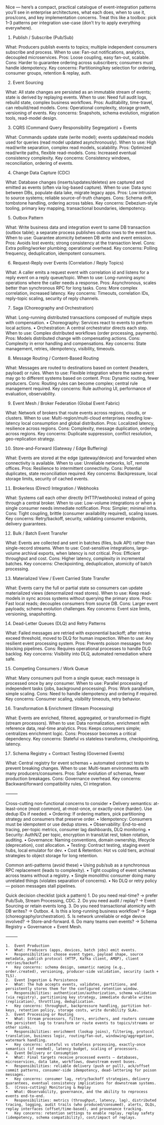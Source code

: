 Nice — here’s a compact, practical catalogue of event-integration patterns you’ll see in enterprise architectures, what each does, when to use it, pros/cons, and key implementation concerns. Treat this like a toolbox: pick 1–3 patterns per integration use-case (don’t try to apply everything everywhere).

1. Publish / Subscribe (Pub/Sub)

What: Producers publish events to topics; multiple independent consumers subscribe and process.
When to use: Fan-out notifications, analytics, decoupled microservices.
Pros: Loose coupling, easy fan-out, scalable.
Cons: Harder to guarantee ordering across subscribers; consumers must handle idempotency.
Key concerns: Partitioning/key selection for ordering, consumer groups, retention & replay, auth.

2. Event Sourcing

What: All state changes are persisted as an immutable stream of events; state is derived by replaying events.
When to use: Need full audit logs, rebuild state, complex business workflows.
Pros: Auditability, time-travel, can rebuild/read models.
Cons: Operational complexity, storage growth, versioning of events.
Key concerns: Snapshots, schema evolution, migration tools, read-model design.

3. CQRS (Command Query Responsibility Segregation) + Events

What: Commands update state (write model); events update/read models used for queries (read model updated asynchronously).
When to use: High read/write separation, complex read models, scalability.
Pros: Optimized read/write paths, flexible read-models.
Cons: Increased eventual consistency complexity.
Key concerns: Consistency windows, reconciliation, ordering of events.

4. Change Data Capture (CDC)

What: Database changes (inserts/updates/deletes) are captured and emitted as events (often via log-based capture).
When to use: Data sync between DBs, populate data lake, migrate legacy apps.
Pros: Low intrusion to source systems; reliable source-of-truth changes.
Cons: Schema drift, tombstone handling, ordering across tables.
Key concerns: Debezium-style tooling, primary key mapping, transactional boundaries, idempotency.

5. Outbox Pattern

What: Write business data and integration event to same DB transaction (outbox table); a separate process publishes outbox rows to the event bus.
When to use: Guarantee atomicity between DB write and event emission.
Pros: Avoids lost events; strong consistency at the transaction level.
Cons: Extra polling/worker plumbing; operational overhead.
Key concerns: Polling frequency, deduplication, idempotent consumers.

6. Request-Reply over Events (Correlation / Reply Topics)

What: A caller emits a request event with correlation id and listens for a reply event on a reply queue/topic.
When to use: Long-running async operations where the caller needs a response.
Pros: Asynchronous, scales better than synchronous RPC for long tasks.
Cons: More complex correlation, increased latency.
Key concerns: Timeouts, correlation IDs, reply-topic scaling, security of reply channels.

7. Saga (Choreography and Orchestration)

What: Long-running distributed transactions composed of multiple steps with compensation.
	•	Choreography: Services react to events to perform local actions.
	•	Orchestration: A central orchestrator directs each step.
When to use: Complex distributed workflows (order processing, payments).
Pros: Models distributed change with compensating actions.
Cons: Complexity in error handling and compensations.
Key concerns: State management, retries, idempotency, visibility, timeouts.

8. Message Routing / Content-Based Routing

What: Messages are routed to destinations based on content (headers, payload) or rules.
When to use: Flexible integration where the same event may go to different systems based on content.
Pros: Dynamic routing, fewer producers.
Cons: Routing rules can become complex; central rule management required.
Key concerns: Rule authoring UI, performance of evaluation, observability.

9. Event Mesh / Broker Federation (Global Event Fabric)

What: Network of brokers that route events across regions, clouds, or clusters.
When to use: Multi-region/multi-cloud enterprises needing low-latency local consumption and global distribution.
Pros: Localized latency, resilience across regions.
Cons: Complexity, message duplication, ordering across regions.
Key concerns: Duplicate suppression, conflict resolution, geo-replication strategy.

10. Store-and-Forward (Gateway / Edge Buffering)

What: Events are stored at the edge (gateway/device) and forwarded when connectivity is available.
When to use: Unreliable networks, IoT, remote offices.
Pros: Resilience to intermittent connectivity.
Cons: Potential duplicates, state reconciliation required.
Key concerns: Backpressure, local storage limits, security of cached events.

11. Brokerless (Direct) Integration / Webhooks

What: Systems call each other directly (HTTP/webhooks) instead of going through a central broker.
When to use: Low-volume integrations or when a single consumer needs immediate notification.
Pros: Simpler; minimal infra.
Cons: Tight coupling, brittle (consumer availability required), scaling issues.
Key concerns: Retry/backoff, security, validating consumer endpoints, delivery guarantees.

12. Bulk / Batch Event Transfer

What: Events are collected and sent in batches (files, bulk API) rather than single-record streams.
When to use: Cost-sensitive integrations, large-volume archival exports, when latency is not critical.
Pros: Efficient throughput and cost.
Cons: Higher latency, complexity in incremental batches.
Key concerns: Checkpointing, deduplication, atomicity of batch processing.

13. Materialized View / Event Carried State Transfer

What: Events carry the full or partial state so consumers can update materialized views (denormalized read stores).
When to use: Keep read-models in sync across systems without querying the primary store.
Pros: Fast local reads; decouples consumers from source DB.
Cons: Larger event payloads; schema evolution challenges.
Key concerns: Event size limits, versioning, snapshotting.

14. Dead-Letter Queues (DLQ) and Retry Patterns

What: Failed messages are retried with exponential backoff; after retries exceed threshold, moved to DLQ for human inspection.
When to use: Any resilient event processing system.
Pros: Prevents poison messages from blocking pipelines.
Cons: Requires operational processes to handle DLQ backlog.
Key concerns: Visibility into DLQ, automated remediation where safe.

15. Competing Consumers / Work Queue

What: Many consumers pull from a single queue; each message is processed once by any consumer.
When to use: Parallel processing of independent tasks (jobs, background processing).
Pros: Work parallelism, simple scaling.
Cons: Need to handle idempotency and ordering if required.
Key concerns: Consumer scaling, visibility timeouts, retry behavior.

16. Transformation & Enrichment (Stream Processing)

What: Events are enriched, filtered, aggregated, or transformed in-flight (stream processors).
When to use: Data normalization, enrichment with reference data, real-time analytics.
Pros: Keeps consumers simple; centralizes enrichment logic.
Cons: Processor becomes a critical dependency.
Key concerns: Stateful vs stateless transforms, checkpointing, latency.

17. Schema Registry + Contract Testing (Governed Events)

What: Central registry for event schemas + automated contract tests to prevent breaking changes.
When to use: Multi-team environments with many producers/consumers.
Pros: Safer evolution of schemas, fewer production breakages.
Cons: Governance overhead.
Key concerns: Backward/forward compatibility rules, CI integration.

⸻

Cross-cutting non-functional concerns to consider
	•	Delivery semantics: at-least-once (most common), at-most-once, or exactly-once (harder). Use dedup IDs if needed.
	•	Ordering: If ordering matters, pick partitioning strategy and consumers that preserve order.
	•	Idempotency: Consumers must be idempotent or use dedup stores.
	•	Observability: End-to-end tracing, per-topic metrics, consumer lag dashboards, DLQ monitoring.
	•	Security: AuthN/Z per topic, encryption in transit/at rest, token rotation, auditing.
	•	Governance: Naming conventions, domain ownership, lifecycle (deprecation), cost allocation.
	•	Testing: Contract testing, staging event hubs, local emulator for dev.
	•	Cost & Retention: Hot vs cold tiers, archival strategies to object storage for long retention.

Common anti-patterns (avoid these)
	•	Using pub/sub as a synchronous RPC replacement (leads to complexity).
	•	Tight coupling of event schemas across teams without a registry.
	•	Single monolithic consumer doing many unrelated things (violates separation of concerns).
	•	No DLQ or retry policy — poison messages stall pipelines.

Quick decision checklist (pick a pattern)
	1.	Do you need real-time? → prefer Pub/Sub, Stream Processing, CDC.
	2.	Do you need audit / replay? → Event Sourcing or retain events long.
	3.	Do you need transactional atomicity with DB writes? → Outbox.
	4.	Is this a long-running business workflow? → Saga (choreography/orchestration).
	5.	Is network unreliable or edge device involved? → Store-and-forward.
	6.	Do many teams own events? → Schema Registry + Governance + Event Mesh.

⸻

	1.	Event Production
	•	What: Producers (apps, devices, batch jobs) emit events.
	•	Responsibilities: choose event types, payload shape, source metadata, publish protocol (HTTP, Kafka client, AMQP), client retries/backoff.
	•	Key concerns: schema design, semantic naming (e.g., order.created), versioning, producer-side validation, security (auth + TLS).
	2.	Event Ingestion & Persistence
	•	What: The hub accepts events, validates, partitions, and persistently stores them for the configured retention window.
	•	Responsibilities: authentication/authorization, schema validation (via registry), partitioning key strategy, immediate durable writes (replication), throttling, deduplication.
	•	Key concerns: throughput, backpressure handling, partition hot-keys, retention policy, storage costs, write durability SLAs.
	3.	Event Processing or Routing
	•	What: Stream processors, filters, enrichers, and routers consume the persistent log to transform or route events to topics/streams or other sinks.
	•	Responsibilities: enrichment (lookup joins), filtering, protocol translation, business logic, routing/fan-out, windowing/aggregation, watermark handling.
	•	Key concerns: stateful vs stateless processing, exactly-once semantics (if needed), latency budget, scaling of processors.
	4.	Event Delivery or Consumption
	•	What: Final targets receive processed events — databases, microservices, data lake, workflows, downstream event buses.
	•	Responsibilities: reliable delivery (push or pull), ack/offset commit patterns, consumer-side idempotency, dead-lettering for poison messages.
	•	Key concerns: consumer lag, retry/backoff strategies, delivery guarantees, eventual consistency implications for downstream systems.
	5.	(Cross-cutting) Monitoring & Replay
	•	What: Observability, governance, and the ability to reprocess events end-to-end.
	•	Responsibilities: metrics (throughput, latency, lag), distributed tracing, logging, audit trails (who produced/consumed), alerts, DLQs, replay interfaces (offset/time-based), and provenance tracking.
	•	Key concerns: retention settings to enable replay, replay safety (idempotency, schema compatibility), cost/impact of replays.
